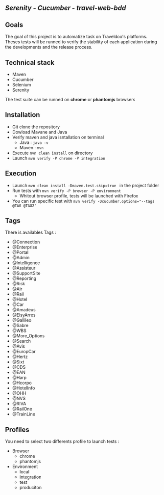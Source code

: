 *Serenity - Cucumber - travel-web-bdd*
----------
## Goals 

The goal of this project is to automatize task on Traveldoo's platforms. Theses tests will be runned to verify the stability of each application during the developments and the release process. 


## Technical stack 
* Maven
* Cucumber
* Selenium
* Serenity

The test suite can be runned on **chrome** or **phantomjs** browsers


## Installation 

* Git clone the repository
* Dowload Mavane and Java
* Verify maven and java isntallation on terminal
  * Java : `java -v`
  * Maven : `mvn`
* Execute `mvn clean install` on directory 
* Launch `mvn verify -P chrome -P integration`


## Execution 

* Launch `mvn clean install -Dmaven.test.skip=true ` in the project folder 
* Run tests with `mvn verify -P browser -P environment`
    * Whitout browser profile, tests will be launched with Firefox
* You can run specific test with `mvn verify -Dcucumber.options="--tags @TAG @TAG2"`


## Tags 

There is availables Tags :
* @Connection	
* @Enterprise
* @Portal
* @Admin
* @Intelligence
* @Assisteur
* @SupportSite
* @Reporting
* @Risk
* @Air
* @Rail
* @Hotel
* @Car
* @Amadeus
* @ElsyArres
* @Gallileo
* @Sabre
* @WBS
* @More_Options
* @Search
* @Avis
* @EuropCar
* @Hertz
* @Sixt
* @CDS
* @EAN
* @Harp
* @Hcorpo
* @HotelInfo
* @OHH
* @NVS
 * @RIVA
* @RailOne
* @TrainLine

## Profiles ##

You need to select two differents profile to launch tests :

* Browser 
  * chrome 
  * phantomjs
* Environment 
  * local
  * integration
  * test
  * produciton

 